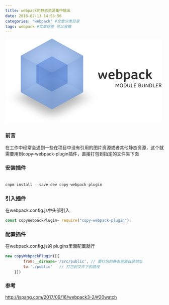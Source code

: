 ```yaml
---
title: webpack的静态资源集中输出
date: 2018-02-13 14:53:56
categories: "webpack" #文章分类目录
tags: webpack #文章标签 可以省略
---
```

![webpack](/images/webpack.jpg)

### 前言
在工作中经常会遇到一些在项目中没有引用的图片资源或者其他静态资源，这个就需要用到copy-webpack-plugin插件，直接打包到指定的文件夹下面

### 安装插件
```js

cnpm install --save-dev copy-webpack-plugin
```
### 引入插件
在webpack.config.js中头部引入
```js
const copyWebpackPlugin= require("copy-webpack-plugin");
```
### 配置插件
在webpack.config.js的 plugins里面配置就行
```js
new copyWebpackPlugin([{
        from:__dirname+'/src/public', // 要打包的静态资源目录地址
        to:'./public'   // 打包到文件下的路径
    }])
```
### 参考
http://jspang.com/2017/09/16/webpack3-2/#20watch